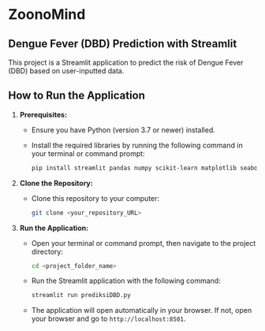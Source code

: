 # ZoonoMind

## Dengue Fever (DBD) Prediction with Streamlit

This project is a Streamlit application to predict the risk of Dengue Fever (DBD) based on user-inputted data.

## How to Run the Application

1. **Prerequisites:**
   - Ensure you have Python (version 3.7 or newer) installed.
   - Install the required libraries by running the following command in your terminal or command prompt:

     ```bash
     pip install streamlit pandas numpy scikit-learn matplotlib seaborn plotly opencage
     ```

2. **Clone the Repository:**
   - Clone this repository to your computer:

     ```bash
     git clone <your_repository_URL>
     ```

3. **Run the Application:**
   - Open your terminal or command prompt, then navigate to the project directory:

     ```bash
     cd <project_folder_name>
     ```

   - Run the Streamlit application with the following command:

     ```bash
     streamlit run prediksiDBD.py
     ```

   - The application will open automatically in your browser. If not, open your browser and go to `http://localhost:8501`.

